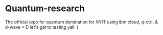 # Quantum-research
The official repo for quantum domination for NYIT using ibm cloud, q-ctrl, & d-wave >:D
let's get to testing yall :)
